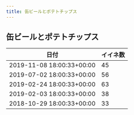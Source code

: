 ```yaml
---
title: 缶ビールとポテトチップス
---
```

## 缶ビールとポテトチップス

|日付|イイネ数|
|-|-|
|2019-11-08 18:00:33+00:00|45|
|2019-07-02 18:00:33+00:00|56|
|2019-02-24 18:00:33+00:00|63|
|2019-02-03 18:00:33+00:00|38|
|2018-10-29 18:00:33+00:00|33|
